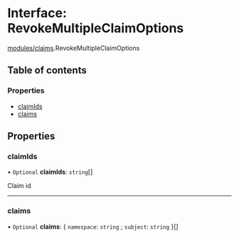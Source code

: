 # Interface: RevokeMultipleClaimOptions

[modules/claims](../modules/modules_claims.md).RevokeMultipleClaimOptions

## Table of contents

### Properties

- [claimIds](modules_claims.RevokeMultipleClaimOptions.md#claimids)
- [claims](modules_claims.RevokeMultipleClaimOptions.md#claims)

## Properties

### claimIds

• `Optional` **claimIds**: `string`[]

Claim id

___

### claims

• `Optional` **claims**: \{ `namespace`: `string` ; `subject`: `string`  }[]
